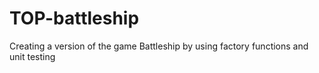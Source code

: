 # TOP-battleship
Creating a version of the game Battleship by using factory functions and unit testing
